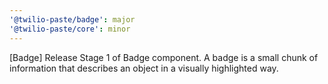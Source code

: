 ```yaml
---
'@twilio-paste/badge': major
'@twilio-paste/core': minor
---
```


[Badge] Release Stage 1 of Badge component. A badge is a small chunk of information that describes an object in a visually highlighted way.
